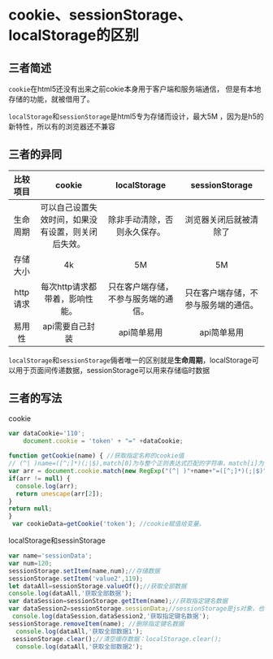 # cookie、sessionStorage、localStorage的区别

## 三者简述
`cookie`在html5还没有出来之前cokie本身用于客户端和服务端通信， 但是有本地存储的功能，就被借用了。

`localStorage`和`sessionStorage`是html5专为存储而设计，最大5M ，因为是h5的新特性，所以有的浏览器还不兼容

## 三者的异同
比较项目|cookie|localStorage|sessionStorage
:---:|:---:|:---:|:---:
生命周期|可以自己设置失效时间，如果没有设置，则关闭后失效。|除非手动清除，否则永久保存。|浏览器关闭后就被清除了
存储大小|4k|5M|5M
http请求|每次http请求都带着，影响性能。|只在客户端存储，不参与服务端的通信。|只在客户端存储，不参与服务端的通信。
易用性|api需要自己封装|api简单易用|api简单易用

`localStorage`和`sessionStorage`倆者唯一的区别就是**生命周期**，localStorage可以用于页面间传递数据，sessionStorage可以用来存储临时数据

## 三者的写法
cookie
```js
var dataCookie='110';
    document.cookie = 'token' + "=" +dataCookie; 
 
function getCookie(name) { //获取指定名称的cookie值
// (^| )name=([^;]*)(;|$),match[0]为与整个正则表达式匹配的字符串，match[i]为正则表达式捕获数组相匹配的数组；
var arr = document.cookie.match(new RegExp("(^| )"+name+"=([^;]*)(;|$)"));
if(arr != null) {
  console.log(arr);
  return unescape(arr[2]);
}
return null;
}
 var cookieData=getCookie('token'); //cookie赋值给变量。

```
localStorage和sessinStorage
```js
var name='sessionData';
var num=120;
sessionStorage.setItem(name,num);//存储数据
sessionStorage.setItem('value2',119);
let dataAll=sessionStorage.valueOf();//获取全部数据
console.log(dataAll,'获取全部数据');
var dataSession=sessionStorage.getItem(name);//获取指定键名数据
var dataSession2=sessionStorage.sessionData;//sessionStorage是js对象，也可以使用key的方式来获取值
 console.log(dataSession,dataSession2,'获取指定键名数据');
sessionStorage.removeItem(name); //删除指定键名数据
  console.log(dataAll,'获取全部数据1');
 sessionStorage.clear();//清空缓存数据：localStorage.clear();
  console.log(dataAll,'获取全部数据2');  

```

